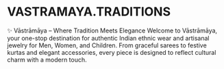 # VASTRAMAYA.TRADITIONS
✨ Vāstrāmāya – Where Tradition Meets Elegance Welcome to Vāstrāmāya, your one-stop destination for authentic Indian ethnic wear and artisanal jewelry for Men, Women, and Children. From graceful sarees to festive kurtas and elegant accessories, every piece is designed to reflect cultural charm with a modern touch.
